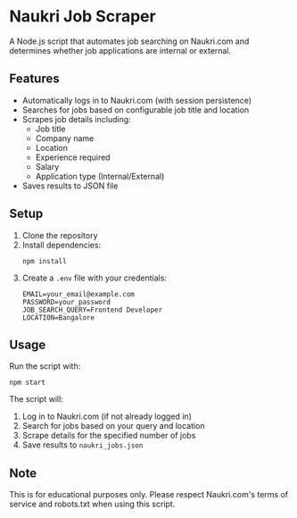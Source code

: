 # Naukri Job Scraper

A Node.js script that automates job searching on Naukri.com and determines whether job applications are internal or external.

## Features

- Automatically logs in to Naukri.com (with session persistence)
- Searches for jobs based on configurable job title and location
- Scrapes job details including:
  - Job title
  - Company name
  - Location
  - Experience required
  - Salary
  - Application type (Internal/External)
- Saves results to JSON file

## Setup

1. Clone the repository
2. Install dependencies:
   ```
   npm install
   ```
3. Create a `.env` file with your credentials:
   ```
   EMAIL=your_email@example.com
   PASSWORD=your_password
   JOB_SEARCH_QUERY=Frontend Developer
   LOCATION=Bangalore
   ```

## Usage

Run the script with:

```
npm start
```

The script will:
1. Log in to Naukri.com (if not already logged in)
2. Search for jobs based on your query and location
3. Scrape details for the specified number of jobs
4. Save results to `naukri_jobs.json`

## Note

This is for educational purposes only. Please respect Naukri.com's terms of service and robots.txt when using this script.